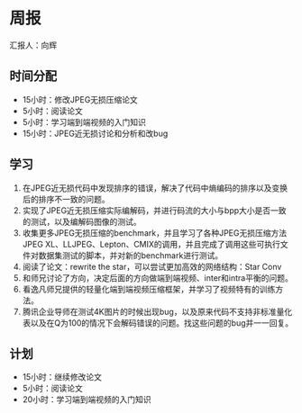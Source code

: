 # 周报
汇报人：向辉
## 时间分配
- 15小时：修改JPEG无损压缩论文
- 5小时：阅读论文
- 5小时：学习端到端视频的入门知识
- 15小时：JPEG近无损讨论和分析和改bug

## 学习
1. 在JPEG近无损代码中发现排序的错误，解决了代码中熵编码的排序以及变换后的排序不一致的问题。
2. 实现了JPEG近无损压缩实际编解码，并进行码流的大小与bpp大小是否一致的测试，以及编解码图像的测试。
3. 收集更多JPEG无损压缩的benchmark，并且学习了各种JPEG无损压缩方法JPEG XL、LLJPEG、Lepton、CMIX的调用，并且完成了调用这些可执行文件对数据集测试的脚本，并对新的benchmark进行测试。
4. 阅读了论文：rewrite the star，可以尝试更加高效的网络结构：Star Conv
5. 和师兄讨论了方向，决定后面的方向做端到端视频、inter和intra平衡的问题。
6. 看逸凡师兄提供的轻量化端到端视频压缩框架，并学习了视频特有的训练方法。
7. 腾讯企业导师在测试4K图片的时候出现bug，以及原来代码不支持非标准量化表以及在Q为100的情况下会解码错误的问题。找这些问题的bug并一一回复。

## 计划
- 15小时：继续修改论文
- 5小时：阅读论文
- 20小时：学习端到端视频的入门知识
